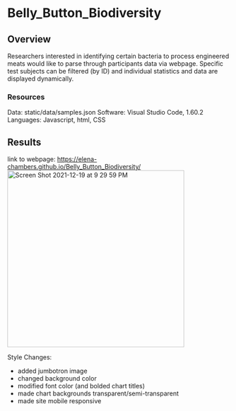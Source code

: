 # Belly_Button_Biodiversity

## Overview 
Researchers interested in identifying certain bacteria to process engineered meats would like to parse through participants data via webpage. Specific test subjects can be filtered (by ID) and individual statistics and data are displayed dynamically.  

### Resources
Data: static/data/samples.json
Software: Visual Studio Code, 1.60.2
Languages: Javascript, html, CSS

## Results
link to webpage: https://elena-chambers.github.io/Belly_Button_Biodiversity/
<img width="400" alt="Screen Shot 2021-12-19 at 9 29 59 PM" src="https://user-images.githubusercontent.com/91163155/146707740-14d158a4-bbcd-497c-a837-290170d20501.png">


Style Changes:
- added jumbotron image
- changed background color
- modified font color (and bolded chart titles)
- made chart backgrounds transparent/semi-transparent
- made site mobile responsive
